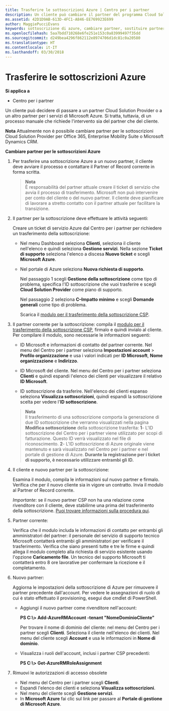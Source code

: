 ```yaml
---
title: Trasferire le sottoscrizioni Azure | Centro per i partner
description: Un cliente può cambiare il partner del programma Cloud Solution Provider (CSP) scelto per i servizi di Microsoft Azure. Tuttavia, questo è un processo manuale che richiede l'intervento sia del partner che del cliente.
ms.assetid: 42D1D9AB-613D-4FC1-A846-EE769923E699
author: MaggiePucciEvans
keywords: sottoscrizione di azure, cambiare partner, sostituire partner, ottenere nuovo partner, partner diverso
ms.openlocfilehash: 5aa7bdd710268e6fe251e153c0a83999497f35dd
ms.sourcegitcommit: d249bea4296f862112e8974706d1dc81c0a20580
ms.translationtype: HT
ms.contentlocale: it-IT
ms.lasthandoff: 03/30/2018
---
```

# <a name="transfer-azure-subscriptions"></a>Trasferire le sottoscrizioni Azure 

**Si applica a**

-  Centro per i partner

Un cliente può decidere di passare a un partner Cloud Solution Provider o a un altro partner per i servizi di Microsoft Azure. Si tratta, tuttavia, di un processo manuale che richiede l'intervento sia del partner che del cliente.

**Nota**  Attualmente non è possibile cambiare partner per le sottoscrizioni Cloud Solution Provider per Office 365, Enterprise Mobility Suite o Microsoft Dynamics CRM.



**Cambiare partner per le sottoscrizioni Azure**

1.  Per trasferire una sottoscrizione Azure a un nuovo partner, il cliente deve avviare il processo e contattare il Partner of Record corrente in forma scritta. 

    >**Nota**<br> È responsabilità del partner attuale creare il ticket di servizio che avvia il processo di trasferimento. Microsoft non può intervenire per conto del cliente o del nuovo partner. Il cliente deve pianificare di lavorare a stretto contatto con il partner attuale per facilitare la transizione.

2.  Il partner per la sottoscrizione deve effettuare le attività seguenti:

    Creare un ticket di servizio Azure dal Centro per i partner per richiedere un trasferimento della sottoscrizione:

    -   Nel menu Dashboard seleziona **Clienti**, seleziona il cliente nell'elenco e quindi seleziona **Gestione servizi**. Nella sezione **Ticket di supporto** seleziona l'elenco a discesa **Nuovo ticket** e scegli **Microsoft Azure**.

    -   Nel portale di Azure seleziona **Nuova richiesta di supporto**.

        Nel passaggio 1 scegli **Gestione della sottoscrizione** come tipo di problema, specifica l'ID sottoscrizione che vuoi trasferire e scegli **Cloud Solution Provider** come piano di supporto.

        Nel passaggio 2 seleziona **C–Impatto minimo** e scegli **Domande generali** come tipo di problema.

        Scarica il [modulo per il trasferimento della sottoscrizione CSP](https://assets.windowsphone.com/5222c408-e546-4e01-b72a-2ec7d4c43d57/CSP_Subscription_Transfer_Form_Azure_InvariantCulture_Default.zip).

3.  Il partner corrente per la sottoscrizione: compila il [modulo per il trasferimento della sottoscrizione CSP](https://assets.windowsphone.com/5222c408-e546-4e01-b72a-2ec7d4c43d57/CSP_Subscription_Transfer_Form_Azure_InvariantCulture_Default.zip), firmalo e quindi invialo al cliente. Per compilare il modulo, sono necessarie le informazioni seguenti:

    -   ID Microsoft e informazioni di contatto del partner corrente. Nel menu del Centro per i partner seleziona **Impostazioni account** &gt; **Profilo organizzazione** e usa i valori indicati per **ID Microsoft**, **Nome organizzazione** e **Indirizzo**.

    -   ID Microsoft del cliente. Nel menu del Centro per i partner seleziona **Clienti** e quindi espandi l'elenco dei clienti per visualizzare il relativo **ID Microsoft**.

    -   ID sottoscrizione da trasferire. Nell'elenco dei clienti espanso seleziona **Visualizza sottoscrizioni**, quindi espandi la sottoscrizione scelta per vedere l'**ID sottoscrizione**.

    >**Nota**<br> Il trasferimento di una sottoscrizione comporta la generazione di due ID sottoscrizione che verranno visualizzati nella pagina **Modifica sottoscrizione** della sottoscrizione trasferita: **1**- L'ID sottoscrizione del Centro per i partner viene utilizzato per scopi di fatturazione. Questo ID verrà visualizzato nel file di riconoscimento. 
    **2**- L'ID sottoscrizione di Azure originale viene mantenuto e sarà visualizzato nel Centro per i partner e nel portale di gestione di Azure. **Durante la registrazione per i ticket di supporto, è necessario utilizzare entrambi gli ID.**

4.  Il cliente e nuovo partner per la sottoscrizione:

    Esamina il modulo, compila le informazioni sul nuovo partner e firmalo. Verifica che per il nuovo cliente sia in vigore un contratto. Invia il modulo al Partner of Record corrente.

    *Importante*: se il nuovo partner CSP non ha una relazione come rivenditore con il cliente, deve stabilirne una prima del trasferimento della sottoscrizione. [Puoi trovare informazioni sulla procedura qui](request-a-relationship-with-a-customer.md).

5.  Partner corrente:

    Verifica che il modulo includa le informazioni di contatto per entrambi gli amministratori del partner: il personale del servizio di supporto tecnico Microsoft contatterà entrambi gli amministratori per verificare il trasferimento. Verifica che siano presenti tutte e tre le firme e quindi allega il modulo completo alla richiesta di servizio esistente usando l'opzione **Caricamento file**. Un tecnico del supporto Microsoft ti contatterà entro 8 ore lavorative per confermare la ricezione e il completamento.

6.  Nuovo partner:

    Aggiorna le impostazioni della sottoscrizione di Azure per rimuovere il partner precedente dall'account. Per vedere le assegnazioni di ruolo di cui è stato effettuato il provisioning, esegui due cmdlet di PowerShell.

    -   Aggiungi il nuovo partner come rivenditore nell'account:

        **PS C:\\&gt; Add-AzureRMAccount -tenant "NomeDominioCliente"**

        Per trovare il nome di dominio del cliente: nel menu del Centro per i partner scegli **Clienti**. Seleziona il cliente nell'elenco dei clienti. Nel menu del cliente scegli **Account** e usa le informazioni in **Nome di dominio**.

    -   Visualizza i ruoli dell'account, inclusi i partner CSP precedenti:

        **PS C:\\&gt; Get-AzureRMRoleAssignment**

7. Rimuovi le autorizzazioni di accesso obsolete

    -  Nel menu del Centro per i partner scegli **Clienti**. 
    -  Espandi l'elenco dei clienti e seleziona **Visualizza sottoscrizioni**. 
    -  Nel menu del cliente scegli **Gestione servizi**. 
    -  In **Microsoft Azure** fai clic sul link per passare al **Portale di gestione di Microsoft Azure**.

 

 



